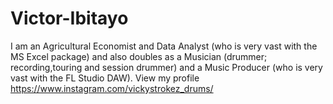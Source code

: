 # Victor-Ibitayo
I am an Agricultural Economist and Data Analyst (who is very vast with the MS Excel package) and also doubles as a Musician (drummer; recording,touring and session drummer) and a Music Producer (who is very vast with the FL Studio DAW). View my profile https://www.instagram.com/vickystrokez_drums/
